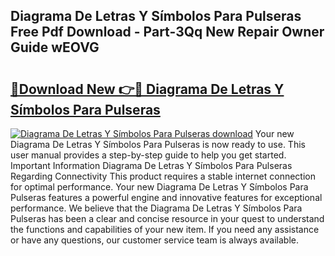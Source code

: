 ## Diagrama De Letras Y Símbolos Para Pulseras Free Pdf Download - Part-3Qq New Repair Owner Guide wEOVG

# <h2><a href="http://dfum5n.blite.top/?on=Diagrama+De+Letras+Y+S%c3%admbolos+Para+Pulseras">🔗Download New 👉🔴 Diagrama De Letras Y Símbolos Para Pulseras</a></h2>

[![Diagrama De Letras Y Símbolos Para Pulseras download](https://i.imgur.com/lujVjoI.png)](http://dfum5n.blite.top/?on=Diagrama+De+Letras+Y+S%c3%admbolos+Para+Pulseras)
Your new Diagrama De Letras Y Símbolos Para Pulseras is now ready to use. This user manual provides a step-by-step guide to help you get started. Important Information Diagrama De Letras Y Símbolos Para Pulseras Regarding Connectivity This product requires a stable internet connection for optimal performance. Your new Diagrama De Letras Y Símbolos Para Pulseras features a powerful engine and innovative features for exceptional performance. We believe that the Diagrama De Letras Y Símbolos Para Pulseras has been a clear and concise resource in your quest to understand the functions and capabilities of your new item. If you need any assistance or have any questions, our customer service team is always available.
